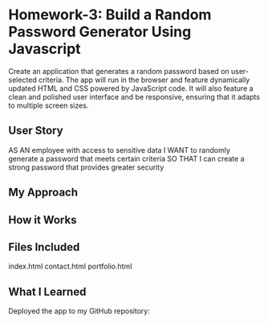 # Homework-3: Build a Random Password Generator Using Javascript
Create an application that generates a random password based on user-selected criteria. The app will run in the browser and feature dynamically updated HTML and CSS powered by JavaScript code. It will also feature a clean and polished user interface and be responsive, ensuring that it adapts to multiple screen sizes.

## User Story
AS AN employee with access to sensitive data
I WANT to randomly generate a password that meets certain criteria
SO THAT I can create a strong password that provides greater security


## My Approach


## How it Works

## Files Included
index.html
contact.html
portfolio.html

## What I Learned

Deployed the app to my GitHub repository:
<insert link>
<insert link>
  
